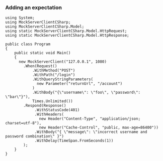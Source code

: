 ### Adding an expectation

    using System;
    using MockServerClientCSharp;
    using MockServerClientCSharp.Model;
    using static MockServerClientCSharp.Model.HttpRequest;
    using static MockServerClientCSharp.Model.HttpResponse;

    public class Program 
    {
        public static void Main()
        {
          new MockServerClient("127.0.0.1", 1080)
            .When(Request()
                .WithMethod("POST")
                .WithPath("/login")
                .WithQueryStringParameters(
                  new Parameter("returnUrl", "/account")
                )
                .WithBody("{\"username\": \"foo\", \"password\": \"bar\"}"),
                Times.Unlimited())
            .Respond(Response()
                 .WithStatusCode(401)
                 .WithHeaders(
                   new Header("Content-Type", "application/json; charset=utf-8"),
                   new Header("Cache-Control", "public, max-age=86400"))
                 .WithBody("{ \"message\": \"incorrect username and password combination\" }")
                 .WithDelay(TimeSpan.FromSeconds(1))
            );
        }
    }
